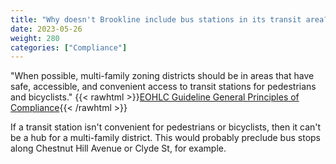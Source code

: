 ```yaml
---
title: "Why doesn't Brookline include bus stations in its transit area?"
date: 2023-05-26
weight: 280
categories: ["Compliance"]
---
```

"When possible, multi-family zoning districts should be in areas that have safe, accessible, and convenient access to transit stations for pedestrians and bicyclists."
{{< rawhtml >}}<a href="https://www.mass.gov/info-details/section-3a-guidelines#3.-general-principles-of-compliance-" target="_new">EOHLC Guideline General Principles of Compliance</a>{{< /rawhtml >}}

If a transit station isn't convenient for pedestrians or bicyclists, then it can't be a hub for a multi-family district. This would probably preclude bus stops along Chestnut Hill Avenue or Clyde St, for example.